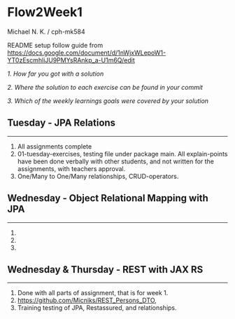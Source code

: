 # Flow2Week1
Michael N. K. / cph-mk584

README setup follow guide from https://docs.google.com/document/d/1nWjxWLepoW1-YT0zEscmhliJU9PMYsRAnkp_a-U1m6Q/edit

*1. How far you got with a solution*

*2. Where the solution to each exercise can be found in your commit*

*3. Which of the weekly learnings goals were covered by your solution*


## Tuesday - JPA Relations
-----
1. All assignments complete 
2. 01-tuesday-exercises, testing file under package main. All explain-points have been done verbally with other students, and not written for the assignments, with teachers approval.
3. One/Many to One/Many relationships, CRUD-operators.

## Wednesday - Object Relational Mapping with JPA
-----
1. 
2. 
3. 

## Wednesday & Thursday - REST with JAX RS
-----
1. Done with all parts of assignment, that is for week 1.
2. https://github.com/Micniks/REST_Persons_DTO, 
3. Training testing of JPA, Restassured, and relationships.
